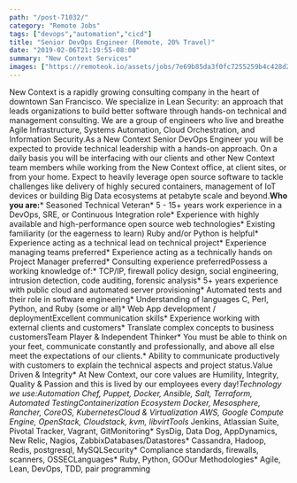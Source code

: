```yaml
---
path: "/post-71032/"
category: "Remote Jobs"
tags: ["devops","automation","cicd"]
title: "Senior DevOps Engineer (Remote, 20% Travel)"
date: "2019-02-06T21:19:55-08:00"
summary: "New Context Services"
images: ["https://remoteok.io/assets/jobs/7e69b85da3f0fc7255259b4c428d2730.png"]
---
```


New Context is a rapidly growing consulting company in the heart of downtown San Francisco. We specialize in Lean Security: an approach that leads organizations to build better software through hands-on technical and management consulting. We are a group of engineers who live and breathe Agile Infrastructure, Systems Automation, Cloud Orchestration, and Information Security.As a New Context Senior DevOps Engineer you will be expected to provide technical leadership with a hands-on approach. On a daily basis you will be interfacing with our clients and other New Context team members while working from the New Context office, at client sites, or from your home. Expect to heavily leverage open source software to tackle challenges like delivery of highly secured containers, management of IoT devices or building Big Data ecosystems at petabyte scale and beyond.**Who you are:*** Seasoned Technical Veteran* 5 - 15+ years work experience in a DevOps, SRE, or Continuous Integration role* Experience with highly available and high-performance open source web technologies* Existing familiarity (or the eagerness to learn) Ruby and/or Python is helpful* Experience acting as a technical lead on technical project* Experience managing teams preferred* Experience acting as a technically hands on Project Manager preferred* Consulting experience preferredPossess a working knowledge of:* TCP/IP, firewall policy design, social engineering, intrusion detection, code auditing, forensic analysis* 5+ years experience with public cloud and automated server provisioning* Automated tests and their role in software engineering* Understanding of languages C, Perl, Python, and Ruby (some or all)* Web App development / deploymentExcellent communication skills* Experience working with external clients and customers* Translate complex concepts to business customersTeam Player & Independent Thinker* You must be able to think on your feet, communicate constantly and professionally, and above all else meet the expectations of our clients.* Ability to communicate productively with customers to explain the technical aspects and project status.Value Driven & Integrity* At New Context, our core values are Humility, Integrity, Quality & Passion and this is lived by our employees every day!**Technology we use:**Automation* Chef, Puppet, Docker, Ansible, Salt, Terraform, Automated TestingContainerization Ecosystem* Docker, Mesosphere, Rancher, CoreOS, KubernetesCloud & Virtualization* AWS, Google Compute Engine, OpenStack, Cloudstack, kvm, libvirtTools* Jenkins, Atlassian Suite, Pivotal Tracker, Vagrant, GitMonitoring* SysDig, Data Dog, AppDynamics, New Relic, Nagios, ZabbixDatabases/Datastores* Cassandra, Hadoop, Redis, postgresql, MySQLSecurity* Compliance standards, firewalls, scanners, OSSECLanguages* Ruby, Python, GOOur Methodologies* Agile, Lean, DevOps, TDD, pair programming
